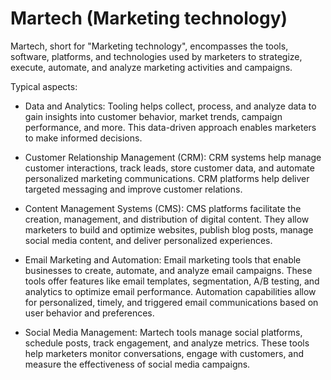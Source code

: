 # Martech (Marketing technology)

Martech, short for "Marketing technology", encompasses the tools, software, platforms, and technologies used by marketers to strategize, execute, automate, and analyze marketing activities and campaigns. 

Typical aspects:

* Data and Analytics: Tooling helps collect, process, and analyze data to gain insights into customer behavior, market trends, campaign performance, and more. This data-driven approach enables marketers to make informed decisions.

* Customer Relationship Management (CRM): CRM systems help manage customer interactions, track leads, store customer data, and automate personalized marketing communications. CRM platforms help deliver targeted messaging and improve customer relations.

* Content Management Systems (CMS): CMS platforms facilitate the creation, management, and distribution of digital content. They allow marketers to build and optimize websites, publish blog posts, manage social media content, and deliver personalized experiences. 

* Email Marketing and Automation: Email marketing tools that enable businesses to create, automate, and analyze email campaigns. These tools offer features like email templates, segmentation, A/B testing, and analytics to optimize email performance. Automation capabilities allow for personalized, timely, and triggered email communications based on user behavior and preferences.

* Social Media Management: Martech tools manage social platforms, schedule posts, track engagement, and analyze metrics. These tools help marketers monitor conversations, engage with customers, and measure the effectiveness of social media campaigns.
